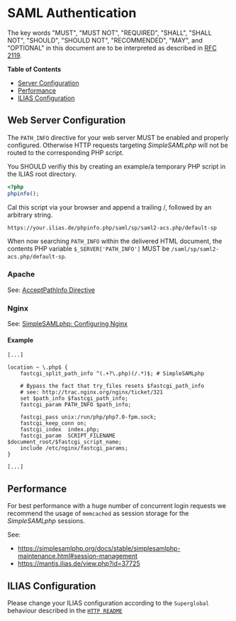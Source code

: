 # SAML Authentication

The key words "MUST", "MUST NOT", "REQUIRED", "SHALL", "SHALL NOT", "SHOULD",
"SHOULD NOT", "RECOMMENDED", "MAY", and "OPTIONAL"
in this document are to be interpreted as described in
[RFC 2119](https://www.ietf.org/rfc/rfc2119.txt).

**Table of Contents**

* [Server Configuration](#web-server-configuration)
* [Performance](#performance)
* [ILIAS Configuration](#ilias-configuration)

## Web Server Configuration

The `PATH_INFO` directive for your web server MUST be enabled
and properly configured. Otherwise HTTP requests
targeting *SimpleSAMLphp* will not be routed to the
corresponding PHP script.

You SHOULD verifiy this by creating an example/a temporary
PHP script in the ILIAS root directory.

```php
<?php
phpinfo();
```

Cal this script via your browser and append a trailing /,
followed by an arbitrary string.

	https://your.ilias.de/phpinfo.php/saml/sp/saml2-acs.php/default-sp

When now searching `PATH_INFO` within the delivered
HTML document, the contents PHP variable `$_SERVER['PATH_INFO']`
MUST be `/saml/sp/saml2-acs.php/default-sp`.

### Apache

See: [AcceptPathInfo Directive](https://httpd.apache.org/docs/2.4/mod/core.html#AcceptPathInfo)

### Nginx

See: [SimpleSAMLphp: Configuring Nginx](https://simplesamlphp.org/docs/development/simplesamlphp-install#section_7)

#### Example
```
[...]

location ~ \.php$ {
	fastcgi_split_path_info ^(.+?\.php)(/.*)$; # SimpleSAMLphp

	# Bypass the fact that try_files resets $fastcgi_path_info
	# see: http://trac.nginx.org/nginx/ticket/321
	set $path_info $fastcgi_path_info;
	fastcgi_param PATH_INFO $path_info;

	fastcgi_pass unix:/run/php/php7.0-fpm.sock;
	fastcgi_keep_conn on;
	fastcgi_index  index.php;
	fastcgi_param  SCRIPT_FILENAME  $document_root/$fastcgi_script_name;
	include /etc/nginx/fastcgi_params;
}

[...]
```

## Performance

For best performance with a huge number of concurrent login requests we recommend
the usage of `memcached` as session storage for the *SimpleSAMLphp* sessions.

See:
- https://simplesamlphp.org/docs/stable/simplesamlphp-maintenance.html#session-management
- https://mantis.ilias.de/view.php?id=37725

## ILIAS Configuration

Please change your ILIAS configuration according to the `Superglobal` behaviour described in
the [`HTTP README`](../../src/HTTP/README.md#dropinreplacements)